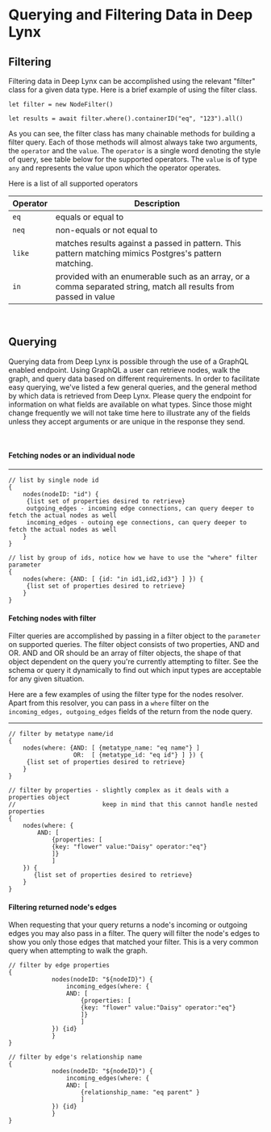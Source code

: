# Querying and Filtering Data in Deep Lynx

## Filtering
Filtering data in Deep Lynx can be accomplished using the relevant "filter" class for a given data type. Here is a brief example of using the filter class.

```
let filter = new NodeFilter()

let results = await filter.where().containerID("eq", "123").all()
```

As you can see, the filter class has many chainable methods for building a filter query. Each of those methods will almost always take two arguments, the `operator` and the `value`. The `operator` is a single word denoting the style of query, see table below for the supported operators. The `value` is of type `any` and represents the value upon which the operator operates.

Here is a list of all supported operators

| Operator | Description|
| ------- | ------ |
| `eq` | equals or equal to|
| `neq` | non-equals or not equal to|
| `like` | matches results against a passed in pattern. This pattern matching mimics Postgres's pattern matching.
| `in` | provided with an enumerable such as an array, or a comma separated string, match all results from passed in value|

<br>

## Querying

Querying data from Deep Lynx is possible through the use of a GraphQL enabled endpoint. Using GraphQL a user can retrieve nodes, walk the graph, and query data based on different requirements. In order to facilitate easy querying, we've listed a few general queries, and the general method by which data is retrieved from Deep Lynx. Please query the endpoint for information on what fields are available on what types. Since those might change frequently we will not take time here to illustrate any of the fields unless they accept arguments or are unique in the response they send.

<br>

#### Fetching nodes or an individual node
______
```
// list by single node id
{
    nodes(nodeID: "id") {
     {list set of properties desired to retrieve} 
     outgoing_edges - incoming edge connections, can query deeper to fetch the actual nodes as well
     incoming_edges - outoing ege connections, can query deeper to fetch the actual nodes as well
    }
}

// list by group of ids, notice how we have to use the "where" filter parameter
{
    nodes(where: {AND: [ {id: "in id1,id2,id3"} ] }) {
     {list set of properties desired to retrieve} 
    }
}
```

#### Fetching nodes with filter
Filter queries are accomplished by passing in a filter object to the `parameter` on supported queries. The filter object consists of two properties, AND and OR. AND and OR should be an array of filter objects, the shape of that object dependent on the query you're currently attempting to filter. See the schema or query it dynamically to find out which input types are acceptable for any given situation.


Here are a few examples of using the filter type for the nodes resolver. Apart from this resolver, you can pass in a `where` filter on the `incoming_edges, outgoing_edges` fields of the return from the node query.
______
```
// filter by metatype name/id
{
    nodes(where: {AND: [ {metatype_name: "eq name"} ]
                  OR:  [ {metatype_id: "eq id"} ] }) {
     {list set of properties desired to retrieve} 
    }
}

// filter by properties - slightly complex as it deals with a properties object
//                        keep in mind that this cannot handle nested properties
{
    nodes(where: {
        AND: [
            {properties: [
            {key: "flower" value:"Daisy" operator:"eq"}
            ]}
            ]
    }) {
       {list set of properties desired to retrieve}
    }
}
```

#### Filtering returned node's edges 
When requesting that your query returns a node's incoming or outgoing edges you may also pass in a filter. The query will filter the node's edges to show you only those edges that matched your filter. This is a very common query when attempting to walk the graph.


```
// filter by edge properties
{
            nodes(nodeID: "${nodeID}") {
                incoming_edges(where: {
                AND: [
                    {properties: [
                    {key: "flower" value:"Daisy" operator:"eq"}
                    ]}
                    ]
            }) {id}
            }
}

// filter by edge's relationship name
{
            nodes(nodeID: "${nodeID}") {
                incoming_edges(where: {
                AND: [
                    {relationship_name: "eq parent" }
                    ]
            }) {id}
            }
}
```
